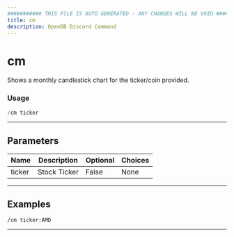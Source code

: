 ```yaml
---
########### THIS FILE IS AUTO GENERATED - ANY CHANGES WILL BE VOID ###########
title: cm
description: OpenBB Discord Command
---
```


# cm

Shows a monthly candlestick chart for the ticker/coin provided.

### Usage

```python wordwrap
/cm ticker
```

---

## Parameters

| Name | Description | Optional | Choices |
| ---- | ----------- | -------- | ------- |
| ticker | Stock Ticker | False | None |


---

## Examples

```
/cm ticker:AMD
```

---
